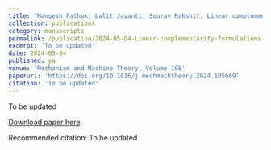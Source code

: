 ```yaml
---
title: "Mangesh Pathak, Lalit Jayanti, Sourav Rakshit, Linear complementarity formulations for contact analysis and wear prediction in gears"
collection: publications
category: manuscripts
permalink: /publication/2024-05-04-Linear-complementarity-formulations-for-contact-analysis-and-wear-prediction-in-gears
excerpt: 'To be updated'
date: 2024-05-04
published: ya
venue: 'Mechanism and Machine Theory, Volume 198'
paperurl: 'https://doi.org/10.1016/j.mechmachtheory.2024.105669'
citation: 'To be updated'
---
```

To be updated

[Download paper here](https://doi.org/10.1016/j.mechmachtheory.2024.105669)

Recommended citation: To be updated